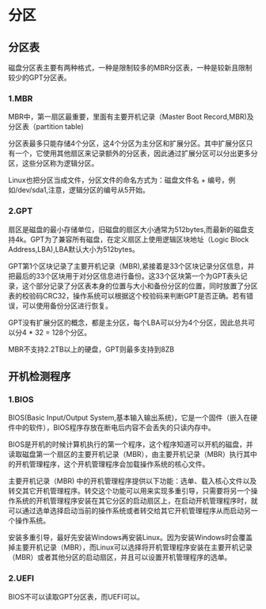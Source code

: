 # 分区

## 分区表

磁盘分区表主要有两种格式，一种是限制较多的MBR分区表，一种是较新且限制较少的GPT分区表。

### 1.MBR

MBR中，第一扇区最重要，里面有主要开机记录（Master Boot Record,MBR)及分区表（partition table)

分区表最多只能存储4个分区，这4个分区为主分区和扩展分区。其中扩展分区只有一个，它使用其他扇区来记录额外的分区表，因此通过扩展分区可以分出更多分区，这些分区称为逻辑分区。

Linux也把分区当成文件，分区文件的命名方式为：磁盘文件名 + 编号，例如/dev/sda1,注意，逻辑分区的编号从5开始。

### 2.GPT

扇区是磁盘的最小存储单位，旧磁盘的扇区大小通常为512bytes,而最新的磁盘支持4k。GPT为了兼容所有磁盘，在定义扇区上使用逻辑区块地址（Logic Block Address,LBA),LBA默认大小为512bytes。

GPT第1个区块记录了主要开机记录（MBR),紧接着是33个区块记录分区信息，并把最后的33个区块用于对分区信息进行备份。这33个区块第一个为GPT表头记录，这个部分记录了分区表本身的位置与大小和备份分区的位置，同时放置了分区表的校验码CRC32，操作系统可以根据这个校验码来判断GPT是否正确。若有错误，可以使用备份分区进行恢复。

GPT没有扩展分区的概念，都是主分区，每个LBA可以分为4个分区，因此总共可以分4 * 32 = 128个分区。

MBR不支持2.2TB以上的硬盘，GPT则最多支持到8ZB

## 开机检测程序

### 1.BIOS

BIOS(Basic Input/Output System,基本输入输出系统)，它是一个固件（嵌入在硬件中的软件），BIOS程序存放在断电后内容不会丢失的只读内存中。

BIOS是开机的时候计算机执行的第一个程序，这个程序知道可以开机的磁盘，并读取磁盘第一个扇区的主要开机记录（MBR），由主要开机记录（MBR）执行其中的开机管理程序，这个开机管理程序会加载操作系统的核心文件。

主要开机记录（MBR) 中的开机管理程序提供以下功能：选单、载入核心文件以及转交其它开机管理程序。转交这个功能可以用来实现多重引导，只需要将另一个操作系统的开机管理程序安装在其它分区的启动扇区上，在启动开机管理程序时，就可以通过选单选择启动当前的操作系统或者转交给其它开机管理程序从而启动另一个操作系统。

安装多重引导，最好先安装Windows再安装Linux。因为安装Windows时会覆盖掉主要开机记录（MBR），而Linux可以选择将开机管理程序安装在主要开机记录（MBR）或者其他分区的启动扇区，并且可以设置开机管理程序的选单。

### 2.UEFI

BIOS不可以读取GPT分区表，而UEFI可以。
